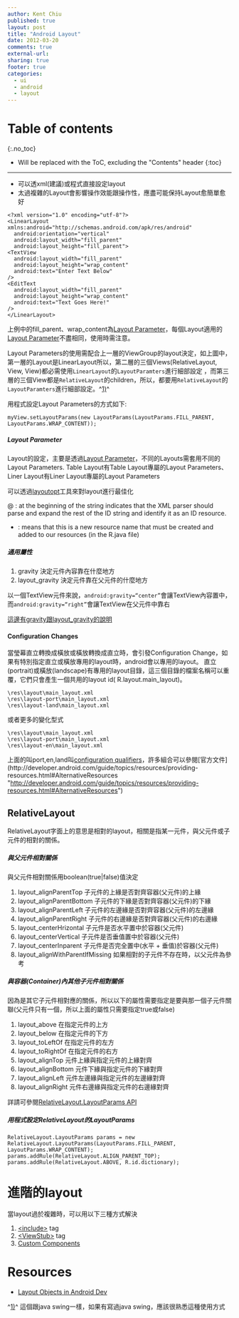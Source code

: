 ```yaml
---
author: Kent Chiu
published: true
layout: post
title: "Android Layout"
date: 2012-03-20
comments: true
external-url:
sharing: true
footer: true
categories:
  - ui
  - android
  - layout
---
```



# Table of contents
{:.no_toc}

* Will be replaced with the ToC, excluding the "Contents" header
{:toc}

----------------------------------------------------------------



-   可以透xml(建議)或程式直接設定layout
-   太過複雜的Layout會影響操作效能跟操作性，應盡可能保持Layout愈簡單愈好


```
<?xml version="1.0" encoding="utf-8"?>
<LinearLayout xmlns:android="http://schemas.android.com/apk/res/android"
  android:orientation="vertical"
  android:layout_width="fill_parent"
  android:layout_height="fill_parent">
<TextView
  android:layout_width="fill_parent"
  android:layout_height="wrap_content"
  android:text="Enter Text Below"
/>
<EditText
  android:layout_width="fill_parent"
  android:layout_height="wrap_content"
  android:text="Text Goes Here!"
/>
</LinearLayout>

```

上例中的fill\_parent、wrap\_content為[Layout
Parameter](#layout_parameter "android:layout ↵")，每個Layout適用的[Layout
Parameter](#layout_parameter "android:layout ↵")不盡相同，使用時需注意。



Layout
Parameters的使用需配合上一層的ViewGroup的layout決定，如上圖中，第一層的Layout是LinearLayout所以，第二層的三個Views(RelativeLayout,
View, View)都必需使用`LinearLayout`的`LayoutParamters`進行細部設定
，而第三層的三個View都是`RelativeLayout`的children，所以，都要用`RelativeLayout`的`LayoutParamters`進行細部設定。^[1)](#fn__1)^

用程式設定Layout Parameters的方式如下:


```
myView.setLayoutParams(new LayoutParams(LayoutParams.FILL_PARENT, LayoutParams.WRAP_CONTENT));

```

##### Layout Parameter

Layout的設定，主要是透過[Layout
Parameter](http://developer.android.com/reference/android/view/ViewGroup.LayoutParams.html "http://developer.android.com/reference/android/view/ViewGroup.LayoutParams.html")，不同的Layouts需套用不同的Layout
Parameters. Table Layout有Table Layout專屬的Layout Parameters、Liner
Layout有Liner Layout專屬的Layout Parameters

可以透過[layoutopt](http://developer.android.com/guide/developing/tools/layoutopt.html "http://developer.android.com/guide/developing/tools/layoutopt.html")工具來對layout進行最佳化

@ : at the beginning of the string indicates that the XML parser should
parse and expand the rest of the ID string and identify it as an ID
resource.

+ : means that this is a new resource name that must be created and
added to our resources (in the R.java file)

##### 通用屬性

1.  gravity 決定元件內容靠在什麼地方
2.  layout\_gravity 決定元件靠在父元件的什麼地方

以一個TextView元件來說，`android:gravity=“center”`會讓TextView內容置中，而`android:gravity=“right”`會讓TextView在父元件中靠右

[這邊有gravity跟layout\_gravity的說明](http://thinkandroid.wordpress.com/2010/01/14/how-to-position-views-properly-in-layouts/ "http://thinkandroid.wordpress.com/2010/01/14/how-to-position-views-properly-in-layouts/")

#### Configuration Changes

當瑩幕直立轉換成橫放或橫放轉換成直立時，會引發Configuration
Change，如果有特別指定直立或橫放專用的layout時，android會以專用的layout。
直立(portrait)或橫放(landscape)有專用的layout目錄，這三個目錄的檔案名稱可以重覆，它們只會產生一個共用的layout
id( R.layout.main\_layout)。


```
\res\layout\main_layout.xml 
\res\layout-port\main_layout.xml 
\res\layout-land\main_layout.xml 

```

或者更多的變化型式


```
\res\layout\main_layout.xml 
\res\layout-port\main_layout.xml
\res\layout-en\main_layout.xml 

```

上面的叫port,en,land叫[configuration
qualifiers](http://developer.android.com/guide/topics/resources/providing-resources.html#AlternativeResources "http://developer.android.com/guide/topics/resources/providing-resources.html#AlternativeResources")，許多組合可以參閱[官方文件](http://developer.android.com/guide/topics/resources/providing-resources.html#AlternativeResources "http://developer.android.com/guide/topics/resources/providing-resources.html#AlternativeResources")

RelativeLayout
--------------

RelativeLayout字面上的意思是相對的layout，相關是指某一元件，與父元件或子元件的相對的關係。

##### 與父元件相對關係

與父元件相對關係用boolean(true|false)值決定

1.  layout\_alignParentTop 子元件的上緣是否對齊容器(父元件)的上緣
2.  layout\_alignParentBottom 子元件的下緣是否對齊容器(父元件)的下緣
3.  layout\_alignParentLeft 子元件的左邊緣是否對齊容器(父元件)的左邊緣
4.  layout\_alignParentRight 子元件的右邊緣是否對齊容器(父元件)的右邊緣
5.  layout\_centerHrizontal 子元件是否水平置中於容器(父元件)
6.  layout\_centerVertical 子元件是否垂值置中於容器(父元件)
7.  layout\_centerInparent 子元件是否完全置中(水平 + 垂值)於容器(父元件)
8.  layout\_alignWithParentIfMissing
    如果相對的子元件不存在時，以父元件為參考

##### 與容器(Container)內其他子元件相對關係

因為是其它子元件相對應的關係，所以以下的屬性需要指定是要與那一個子元件關聯(父元件只有一個，所以上面的屬性只需要指定true或false)

1.  layout\_above 在指定元件的上方
2.  layout\_below 在指定元件的下方
3.  layout\_toLeftOf 在指定元件的左方
4.  layout\_toRightOf 在指定元件的右方
5.  layout\_alignTop 元件上緣與指定元件的上緣對齊
6.  layout\_alignBottom 元件下緣與指定元件的下緣對齊
7.  layout\_alignLeft 元件左邊緣與指定元件的左邊緣對齊
8.  layout\_alignRight 元件右邊緣與指定元件的右邊緣對齊

詳請可參閱[RelativeLayout.LayoutParams
API](http://developer.android.com/reference/android/widget/RelativeLayout.LayoutParams.html "http://developer.android.com/reference/android/widget/RelativeLayout.LayoutParams.html")

##### 用程式設定RelativeLayout的LayoutParams


```
RelativeLayout.LayoutParams params = new RelativeLayout.LayoutParams(LayoutParams.FILL_PARENT,   LayoutParams.WRAP_CONTENT);
params.addRule(RelativeLayout.ALIGN_PARENT_TOP);
params.addRule(RelativeLayout.ABOVE, R.id.dictionary);

```

進階的layout
============

當layout過於複雜時，可以用以下三種方式解決

1.  [\<include\>](http://developer.android.com/resources/articles/layout-tricks-merge.html "http://developer.android.com/resources/articles/layout-tricks-merge.html")
    tag
2.  [\<ViewStub\>](http://developer.android.com/resources/articles/layout-tricks-stubs.html "http://developer.android.com/resources/articles/layout-tricks-stubs.html")
    tag
3.  [Custom
    Components](http://developer.android.com/guide/topics/ui/custom-components.html "http://developer.android.com/guide/topics/ui/custom-components.html")

Resources
=========

-   [Layout Objects in Android
    Dev](http://developer.android.com/guide/topics/ui/layout-objects.html "http://developer.android.com/guide/topics/ui/layout-objects.html")





^[1)](#fnt__1)^ 這個跟java swing一樣，如果有寫過java
swing，應該很熟悉這種使用方式